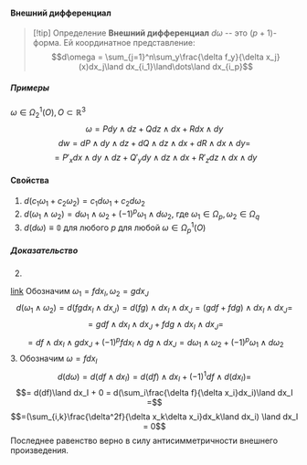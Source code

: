 #### Внешний дифференциал
>[!tip] Определение
>**Внешний дифференциал** $d\omega$ -- это $(p+1)$-форма.
> Ей координатное представление:
>$$d\omega = \sum_{j=1}^n\sum_y\frac{\delta f_y}{\delta x_j}(x)dx_j\land dx_{i_1}\land\dots\land dx_{i_p}$$

##### Примеры
$\omega\in\Omega^1_2(O), O \subset\mathbb{R}^3$
$$\omega = Pdy\land dz+Qdz\land dx+Rdx\land dy$$
$$dw = dP\land dy\land dz + dQ\land dz\land dx + dR\land dx\land dy=$$
$$= P'_xdx\land dy\land dz + Q'_ydy\land dz\land dx + R'_zdz\land dx\land dy$$
#### Свойства
1. $d(c_1\omega_1 + c_2\omega_2) = c_1d\omega_1 + c_2d\omega_2$
2. $d(\omega_1\land\omega_2) = d\omega_1\land\omega_2 + (-1)^p\omega_1\land d\omega_2$,  где $\omega_1 \in \Omega_p, \omega_2 \in \Omega_q$
3. $d(d\omega)\equiv\mathbb{0}$ для любого $p$ для любой $\omega\in\Omega^1_p(O)$
##### Доказательство
2. 
[link](https://www.youtube.com/live/g8uC3KgYg_M?si=NjCoj9BhDT6A39yB&t=5820)
Обозначим $\omega_1 = fdx_I, \omega_2 = gdx_J$
$$d(\omega_1\land\omega_2)=d(fg dx_I\land dx_J)=d(fg)\land dx_I\land dx_J=(gdf+fdg)\land dx_I\land dx_J =$$
$$ = gdf\land dx_I\land dx_J + fdg\land dx_I\land dx_J =$$
$$ = df\land dx_I\land gdx_J + (-1)^p fdx_I\land dg\land dx_J = d\omega_1\land\omega_2 + (-1)^p\omega_1\land d\omega_2$$
3. 
Обозначим $\omega=fdx_I$
$$d(d\omega)=d(df\land dx_I)=d(df)\land dx_I + (-1)^1df\land d(dx_I) = $$
$$= d(df)\land dx_I + 0 = d(\sum_i\frac{\delta f}{\delta x_i}dx_i)\land dx_I =$$
$$=(\sum_{i,k}\frac{\delta^2f}{\delta x_k\delta x_i}dx_k\land dx_i) \land dx_I = 0$$
Последнее равенство верно в силу антисимметричности внешнего произведения.

